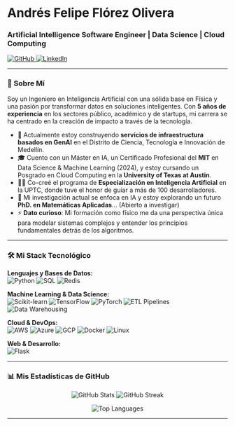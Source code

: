 # Andrés Felipe Flórez Olivera
### Artificial Intelligence Software Engineer | Data Science | Cloud Computing

<p align="left"> 
  <a href="https://github.com/afelipfo" target="_blank">
    <img src="https://img.shields.io/badge/GitHub-100000?style=for-the-badge&logo=github&logoColor=white" alt="GitHub"/>
  </a>
  <a href="https://www.linkedin.com/in/afelipfo/" target="_blank">
    <img src="https://img.shields.io/badge/LinkedIn-0077B5?style=for-the-badge&logo=linkedin&logoColor=white" alt="LinkedIn"/>
  </a>
</p>

---

### 👋 Sobre Mí

Soy un Ingeniero en Inteligencia Artificial con una sólida base en Física y una pasión por transformar datos en soluciones inteligentes. Con **5 años de experiencia** en los sectores público, académico y de startups, mi carrera se ha centrado en la creación de impacto a través de la tecnología.

- 🔭 Actualmente estoy construyendo **servicios de infraestructura basados en GenAI** en el Distrito de Ciencia, Tecnología e Innovación de Medellín.
- 🎓 Cuento con un Máster en IA, un Certificado Profesional del **MIT** en Data Science & Machine Learning (2024), y estoy cursando un Posgrado en Cloud Computing en la **University of Texas at Austin**.
- 👨‍🏫 Co-creé el programa de **Especialización en Inteligencia Artificial** en la UPTC, donde tuve el honor de guiar a más de 100 desarrolladores.
- 🚀 Mi investigación actual se enfoca en IA y estoy explorando un futuro **PhD. en Matemáticas Aplicadas**... (Abierto a investigar)
- ⚡ **Dato curioso**: Mi formación como físico me da una perspectiva única para modelar sistemas complejos y entender los principios fundamentales detrás de los algoritmos.

---

### 🛠️ Mi Stack Tecnológico

<p align="left">
  <strong>Lenguajes y Bases de Datos:</strong><br>
  <img src="https://img.shields.io/badge/Python-3776AB?style=for-the-badge&logo=python&logoColor=white" alt="Python"/>
  <img src="https://img.shields.io/badge/SQL-4479A1?style=for-the-badge&logo=postgresql&logoColor=white" alt="SQL"/>
  <img src="https://img.shields.io/badge/Redis-DC382D?style=for-the-badge&logo=redis&logoColor=white" alt="Redis"/>
</p>

<p align="left">
  <strong>Machine Learning & Data Science:</strong><br>
  <img src="https://img.shields.io/badge/Scikit--learn-F7931A?style=for-the-badge&logo=scikit-learn&logoColor=white" alt="Scikit-learn"/>
  <img src="https://img.shields.io/badge/TensorFlow-FF6F00?style=for-the-badge&logo=tensorflow&logoColor=white" alt="TensorFlow"/>
  <img src="https://img.shields.io/badge/PyTorch-EE4C2C?style=for-the-badge&logo=pytorch&logoColor=white" alt="PyTorch"/>
  <img src="https://img.shields.io/badge/ETL Pipelines-7A378E?style=for-the-badge" alt="ETL Pipelines"/>
  <img src="https://img.shields.io/badge/Data Warehousing-228B22?style=for-the-badge" alt="Data Warehousing"/>
</p>

<p align="left">
  <strong>Cloud & DevOps:</strong><br>
  <img src="https://img.shields.io/badge/AWS-232F3E?style=for-the-badge&logo=amazon-aws&logoColor=white" alt="AWS"/>
  <img src="https://img.shields.io/badge/Azure-0078D4?style=for-the-badge&logo=microsoft-azure&logoColor=white" alt="Azure"/>
  <img src="https://img.shields.io/badge/GCP-4285F4?style=for-the-badge&logo=google-cloud&logoColor=white" alt="GCP"/>
  <img src="https://img.shields.io/badge/Docker-2496ED?style=for-the-badge&logo=docker&logoColor=white" alt="Docker"/>
  <img src="https://img.shields.io/badge/Linux-FCC624?style=for-the-badge&logo=linux&logoColor=black" alt="Linux"/>
</p>

<p align="left">
  <strong>Web & Desarrollo:</strong><br>
  <img src="https://img.shields.io/badge/Flask-000000?style=for-the-badge&logo=flask&logoColor=white" alt="Flask"/>
</p>

---

### 📊 Mis Estadísticas de GitHub

<p align="center">
  <img align="center" src="https://github-readme-stats.vercel.app/api?username=afelipfo&show_icons=true&count_private=true&theme=radical&hide_border=true" alt="GitHub Stats"/>
  <img align="center" src="https://github-readme-streak-stats.herokuapp.com/?user=afelipfo&theme=radical&hide_border=true" alt="GitHub Streak"/>
</p>
<p align="center">
  <img align="center" src="https://github-readme-stats.vercel.app/api/top-langs/?username=afelipfo&layout=compact&theme=radical&hide_border=true" alt="Top Languages"/>
</p>

---

